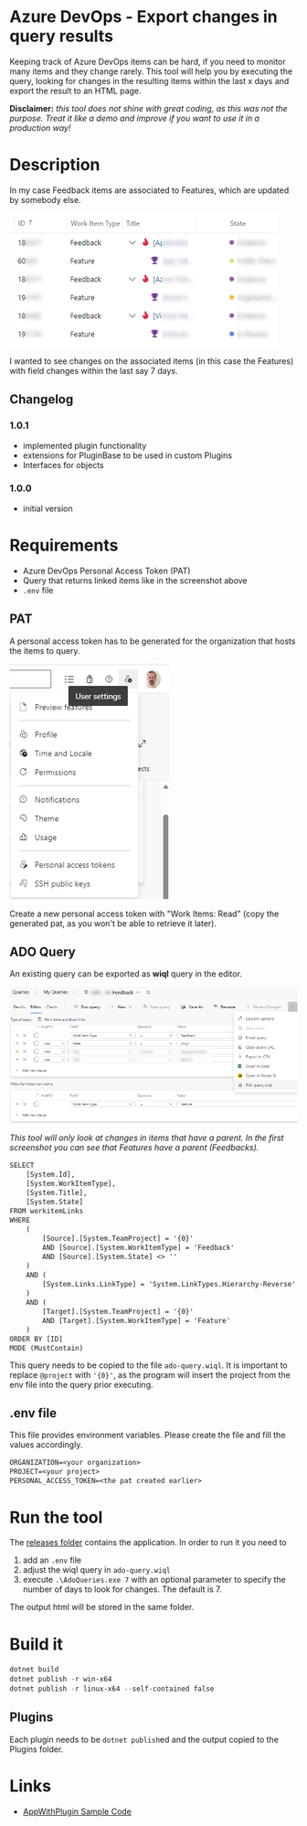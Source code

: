 # Azure DevOps - Export changes in query results

Keeping track of Azure DevOps items can be hard, if you need to monitor many items and they change rarely. This tool will help you by executing the query, looking for changes in the resulting items within the last x days and export the result to an HTML page.

**Disclaimer:** *this tool does not shine with great coding, as this was not the purpose. Treat it like a demo and improve if you want to use it in a production way!*

# Description

In my case Feedback items are associated to Features, which are updated by somebody else.

![Azure DevOps Dashboard](/assets/ado-query-result.png)

I wanted to see changes on the associated items (in this case the Features) with field changes within the last say 7 days.

## Changelog

### 1.0.1

- implemented plugin functionality
- extensions for PluginBase to be used in custom Plugins
- Interfaces for objects

### 1.0.0

- initial version

# Requirements

- Azure DevOps Personal Access Token (PAT)
- Query that returns linked items like in the screenshot above
- ```.env``` file

## PAT

A personal access token has to be generated for the organization that hosts the items to query.

![Getting to User Settings in Azure DevOps](/assets/ado-user-settings.png)

Create a new personal access token with "Work Items: Read" (copy the generated pat, as you won't be able to retrieve it later).

## ADO Query

An existing query can be exported as **wiql** query in the editor.

![Export wiql query from editor](/assets/ado-query-export.png)

*This tool will only look at changes in items that have a parent. In the first screenshot you can see that Features have a parent (Feedbacks).*

```
SELECT
    [System.Id],
    [System.WorkItemType],
    [System.Title],
    [System.State]
FROM workitemLinks
WHERE
    (
        [Source].[System.TeamProject] = '{0}'
        AND [Source].[System.WorkItemType] = 'Feedback'
        AND [Source].[System.State] <> ''
    )
    AND (
        [System.Links.LinkType] = 'System.LinkTypes.Hierarchy-Reverse'
    )
    AND (
        [Target].[System.TeamProject] = '{0}'
        AND [Target].[System.WorkItemType] = 'Feature'
    )
ORDER BY [ID]
MODE (MustContain)
```

This query needs to be copied to the file ```ado-query.wiql```. It is important to replace ```@project``` with ```'{0}'```, as the program will insert the project from the env file into the query prior executing.

## .env file

This file provides environment variables. Please create the file and fill the values accordingly.

```batch
ORGANIZATION=<your organization>
PROJECT=<your project>
PERSONAL_ACCESS_TOKEN=<the pat created earlier>
```

# Run the tool

The [releases folder](/releases/) contains the application. In order to run it you need to

1. add an ```.env``` file
2. adjust the wiql query in ```ado-query.wiql```
3. execute ```.\AdoQueries.exe 7``` with an optional parameter to specify the number of days to look for changes. The default is 7.

The output html will be stored in the same folder.

# Build it

```powershell
dotnet build
dotnet publish -r win-x64
dotnet publish -r linux-x64 --self-contained false
```

## Plugins

Each plugin needs to be ```dotnet publish```ed and the output copied to the Plugins folder.

# Links

- [AppWithPlugin Sample Code](https://github.com/dotnet/samples/tree/main/core/extensions/AppWithPlugin)